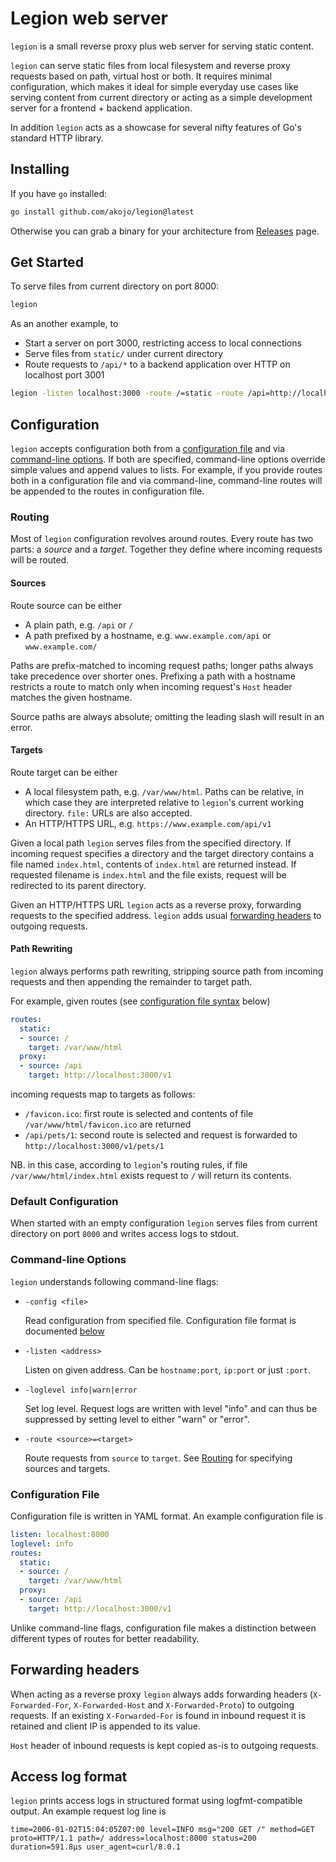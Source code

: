 # Legion web server

`legion` is a small reverse proxy plus web server for serving static content.

`legion` can serve static files from local filesystem and reverse proxy requests
based on path, virtual host or both. It requires minimal configuration, which
makes it ideal for simple everyday use cases like serving content from current
directory or acting as a simple development server for a frontend + backend
application.

In addition `legion` acts as a showcase for several nifty features of Go's
standard HTTP library.

## Installing

If you have `go` installed:

```sh
go install github.com/akojo/legion@latest
```

Otherwise you can grab a binary for your architecture from
[Releases](https://github.com/akojo/legion/releases) page.

## Get Started

To serve files from current directory on port 8000:

```sh
legion
```

As an another example, to

- Start a server on port 3000, restricting access to local connections
- Serve files from `static/` under current directory
- Route requests to `/api/*` to a backend application over HTTP on localhost
  port 3001

```sh
legion -listen localhost:3000 -route /=static -route /api=http://localhost:3001
```

## Configuration

`legion` accepts configuration both from a [configuration
file](#configuration-file) and via [command-line
options](#command-line-options). If both are specified, command-line options
override simple values and append values to lists. For example, if you provide
routes both in a configuration file and via command-line, command-line routes
will be appended to the routes in configuration file.

### Routing

Most of `legion` configuration revolves around routes. Every route has two
parts: a *source* and a *target*. Together they define where incoming requests
will be routed.

#### Sources

Route source can be either

- A plain path, e.g. `/api` or `/`
- A path prefixed by a hostname, e.g. `www.example.com/api` or
  `www.example.com/`

Paths are prefix-matched to incoming request paths; longer paths always take
precedence over shorter ones. Prefixing a path with a hostname restricts a route
to match only when incoming request's `Host` header matches the given hostname.

Source paths are always absolute; omitting the leading slash will result in an
error.

#### Targets

Route target can be either

- A local filesystem path, e.g. `/var/www/html`. Paths can be relative, in which
  case they are interpreted relative to `legion`'s current working directory.
  `file:` URLs are also accepted.
- An HTTP/HTTPS URL, e.g. `https://www.example.com/api/v1`

Given a local path `legion` serves files from the specified directory. If
incoming request specifies a directory and the target directory contains a file
named `index.html`, contents of `index.html` are returned instead. If requested
filename is `index.html` and the file exists, request will be redirected to its
parent directory.

Given an HTTP/HTTPS URL `legion` acts as a reverse proxy, forwarding requests to
the specified address. `legion` adds usual [forwarding
headers](#forwarding-headers) to outgoing requests.

#### Path Rewriting

`legion` always performs path rewriting, stripping source path from incoming
requests and then appending the remainder to target path.

For example, given routes (see [configuration file syntax](#configuration-file)
below)

```yaml
routes:
  static:
  - source: /
    target: /var/www/html
  proxy:
  - source: /api
    target: http://localhost:3000/v1
```

incoming requests map to targets as follows:

- `/favicon.ico`: first route is selected and contents of file
  `/var/www/html/favicon.ico` are returned
- `/api/pets/1`: second route is selected and request is forwarded to
  `http://localhost:3000/v1/pets/1`

NB. in this case, according to `legion`'s routing rules, if file
`/var/www/html/index.html` exists request to `/` will return its contents.

### Default Configuration

When started with an empty configuration `legion` serves files from current
directory on port `8000` and writes access logs to stdout.

### Command-line Options

`legion` understands following command-line flags:

- `-config <file>`

  Read configuration from specified file. Configuration file format is
  documented [below](#configuration-file)

- `-listen <address>`

  Listen on given address. Can be `hostname:port`, `ip:port` or just `:port`.

- `-loglevel info|warn|error`

  Set log level. Request logs are written with level "info" and can thus be
  suppressed by setting level to either "warn" or "error".

- `-route <source>=<target>`

  Route requests from `source` to `target`. See [Routing](#routing) for
  specifying sources and targets.

### Configuration File

Configuration file is written in YAML format. An example configuration file is

```yaml
listen: localhost:8000
loglevel: info
routes:
  static:
  - source: /
    target: /var/www/html
  proxy:
  - source: /api
    target: http://localhost:3000/v1
```

Unlike command-line flags, configuration file makes a distinction between
different types of routes for better readability.

## Forwarding headers

When acting as a reverse proxy `legion` always adds forwarding headers
(`X-Forwarded-For`, `X-Forwarded-Host` and `X-Forwarded-Proto`) to outgoing
requests. If an existing `X-Forwarded-For` is found in inbound request it is
retained and client IP is appended to its value.

`Host` header of inbound requests is kept copied as-is to outgoing requests.

## Access log format

`legion` prints access logs in structured format using logfmt-compatible output.
An example request log line is

```text
time=2006-01-02T15:04:05Z07:00 level=INFO msg="200 GET /" method=GET proto=HTTP/1.1 path=/ address=localhost:8000 status=200 duration=591.8µs user_agent=curl/8.0.1
```
